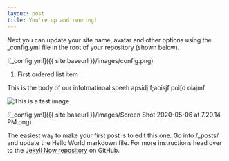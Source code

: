 ```yaml
---
layout: post
title: You're up and running!
---
```


Next you can update your site name, avatar and other options using the _config.yml file in the root of your repository (shown below).

![_config.yml]({{ site.baseurl }}/images/config.png)




1. First ordered list item

This is the body of our infotmatinoal speeh apsidj f;aoisjf poi[d oiajmf 

![This is a test image](/images/jekyll-logo.png)

![_config.yml]({{ site.baseurl }}/images/Screen Shot 2020-05-06 at 7.20.14 PM.png)


The easiest way to make your first post is to edit this one. Go into /_posts/ and update the Hello World markdown file. For more instructions head over to the [Jekyll Now repository](https://github.com/barryclark/jekyll-now) on GitHub.
